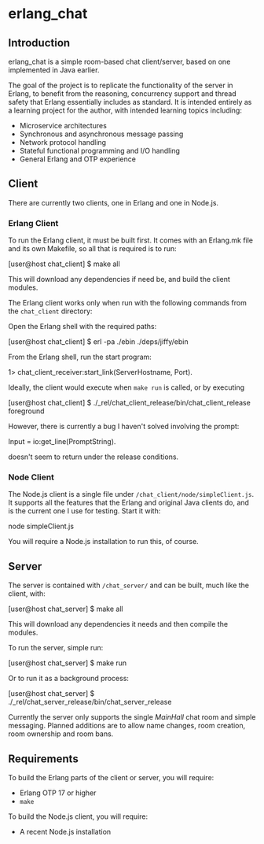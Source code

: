 erlang_chat
===========

Introduction
------------
erlang_chat is a simple room-based chat client/server, based on one implemented
in Java earlier.

The goal of the project is to replicate the functionality of the server in
Erlang, to benefit from the reasoning, concurrency support and thread safety
that Erlang essentially includes as standard. It is intended entirely as a
learning project for the author, with intended learning topics including:
  * Microservice architectures
  * Synchronous and asynchronous message passing
  * Network protocol handling
  * Stateful functional programming and I/O handling
  * General Erlang and OTP experience

Client
------

There are currently two clients, one in Erlang and one in Node.js.

### Erlang Client
To run the Erlang client, it must be built first. It comes with an Erlang.mk
file and its own Makefile, so all that is required is to run:

  [user@host chat\_client] $ make all

This will download any dependencies if need be, and build the client modules.

The Erlang client works only when run with the following commands from the
`chat_client` directory:

Open the Erlang shell with the required paths:

  [user@host chat\_client] $ erl -pa ./ebin ./deps/jiffy/ebin

From the Erlang shell, run the start program:

  1> chat\_client\_receiver:start\_link(ServerHostname, Port).

Ideally, the client would execute when `make run` is called, or by executing

   [user@host chat\_client] $ ./\_rel/chat\_client\_release/bin/chat\_client\_release foreground

However, there is currently a bug I haven't solved involving the prompt:

  Input = io:get\_line(PromptString).

doesn't seem to return under the release conditions.

### Node Client
The Node.js client is a single file under `/chat_client/node/simpleClient.js`.
It supports all the features that the Erlang and original Java clients do, and
is the current one I use for testing. Start it with:

  node simpleClient.js

You will require a Node.js installation to run this, of course.

Server
------

The server is contained with `/chat_server/` and can be built, much like the
client, with:

  [user@host chat\_server] $ make all

This will download any dependencies it needs and then compile the modules.

To run the server, simple run:

  [user@host chat\_server] $ make run

Or to run it as a background process:

  [user@host chat\_server] $ ./\_rel/chat\_server\_release/bin/chat\_server\_release

Currently the server only supports the single *MainHall* chat room and simple
messaging. Planned additions are to allow name changes, room creation, room
ownership and room bans.

Requirements
------------

To build the Erlang parts of the client or server, you will require:
  * Erlang OTP 17 or higher
  * `make`

To build the Node.js client, you will require:
  * A recent Node.js installation

